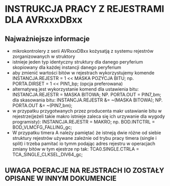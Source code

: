# INSTRUKCJA PRACY Z REJESTRAMI DLA AVRxxxDBxx

## Najważniejsze informacje 
- mikrokontrolery z serii AVRxxxDBxx kożysatją z systemu rejestrów zorganizowanych w struktory 
- istnieje jeden typ identyczny struktury dla danego peryferium skopiowany dla każdej instancji danego peryferium
- aby zmienić wartości bitów w rejestrach wykorzystujemy komende INSTANCJA.REJESTR = 1 << MASKA POZYCJA BITU;
np. PORTA.DIRSET = 1 << PIN1_bp;    (opcja preferowana)
- alternatywą jest wykorzystanie komend 
dla ustawienia bitu: INSTANCJA.REJESTR = MASKA BITOWA;          NP. PORTA.OUT = PIN7_bm;
dla skasowania bitu: INSTANCJA.REJESTR &= ~(MASKA BITOWA);      NP. PORTA.OUT &= ~(PIN7_bm);
- w przypatku przygotwanych przez producenta makr ustawianie bitu w rejestrze(jeżeli takie makro istnieje zaleca się ich urzywanie dla wygody programisty): INSTANCJA.REJESTR = MAKRO;
np. BOD.INTCTRL = BOD_VLMCFG_FALLING_gc;
- W przypatku timera A należy pamiętać że istneją dwie różne od siebie struktury rejestrów używane zależnie od trybu pracy timera (single i split) i trzeba pamitać io tymm podając adres rejestru w operacjach zmiany bitów w tym ejestrze np tak: 
TCA0.SINGLE.CTRLA = TCA_SINGLE_CLKSEL_DIV64_gc;

## UWAGA POERACJE NA REJSTRACH IO ZOSTAŁY OPISANE W INNYM DOKUMENCIE





